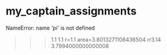 # my_captain_assignments
NameError: name 'pi' is not defined
>>> 1.1
1.1
>>> r=1.1
>>> area=3.8013271108436504
>>> r*r*3.14
3.7994000000000008
>>>





